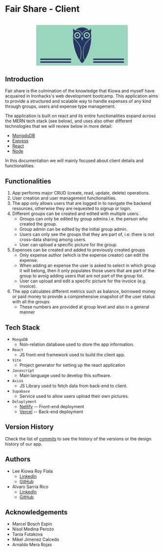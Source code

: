 # Fair Share - Client
<br>
<div style="text-align:center"><img src="./src/assets/blueLogo.png" alt="isolated" width="300"/></div>

## Introduction

Fair share is the culmination of the knowledge that Kiowa and myself have acquaired in Ironhacks's web development bootcamp. This application aims to provide a structured and scalable way to handle expenses of any kind through groups, users and expense type management.

The application is built on react and its entire functionalities expand across the MERN tech stack (see below), and uses also other different technologies that we will review below in more detail:

* [MongdoDB](https://www.mongodb.com/)
* [Express](https://expressjs.com/)
* [React](https://react.dev/)
* [Node](https://nodejs.org/en)

In this documentation we will mainly focused about client details and functionalities.

## Functionalities

1. App performs major CRUD (create, read, update, delete) operations.
2. User creation and user management functionalities.
3. The app only allows users that are logged in to navigate the backend resources, otherwise they are requested to signup or login.
4. Different groups can be created and edited with multiple users.
    * Groups can only be edited by group admins i.e. the person who created the group.
    * Group admin can be edited by the initial group admin.
    * Users can only see the groups that they are part of, i.e: there is not cross-data sharing among users.
    * User can upload a specific picture for the group.
5. Expenses can be created and added to previously created groups
    * Only expense author (which is the expense creator) can edit the expense.
    * When adding an expense the user is asked to select in which group it will belong, then it only populates those users that are part of the group to avoig adding users that are not part of the group list.
    * User can upload and edit a specific picture for the invoice (e.g. invoice).
6. The app calculates different metrics such as balance, borrowed money or paid money to provide a comprehensive snapshot of the user status with all the groups
    * These numbers are provided at group level and also in a general manner

## Tech Stack
- `MongoDB`
    - Non-relation database used to store the app information.
- `React`
    - JS front-end framework used to build the client app.
- `Vite`
    - Project generator for setting up the react application
- `Javascript`
    - Main language used to develop this software.
- `Axios`
    - JS Library used to fetch data from back-end to client.
- `Supabase`
    - Service used to allow users upload their own pictures.
- `Deloplyment`
    - [Netlify](https://app.netlify.com/) -- Front-end deployment
    - [Vercel](https://vercel.com/) -- Back-end deployment

## Version History
Check the list of [commits](https://github.com/kiowafg/fair-share-client/commits/main/) to see the history of the versions or the design history of our app.

## Authors
- Lee Kiowa Roy Fiala
    - [LinkedIn](https://www.linkedin.com/in/lee-kiowa-fiala/)
    - [GitHub](https://github.com/kiowafg/)
- Alvaro Sarria Rico
    - [LinkedIn](https://www.linkedin.com/in/alsarria-dev/)
    - [GitHub](https://github.com/alvsarria)

## Acknowledgements
- Marcel Bosch Espin
- Nisol Medina Perozo
- Tania Futakova
- Mikel Jimenez Calcedo
- Arnaldo Mera Rojas